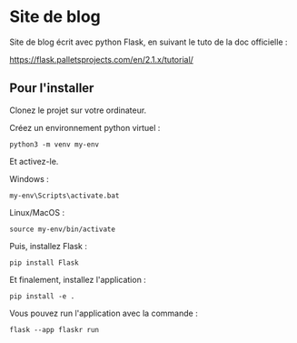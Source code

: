 # Site de blog

Site de blog écrit avec python Flask, en suivant le tuto de la doc officielle :

<https://flask.palletsprojects.com/en/2.1.x/tutorial/>

## Pour l'installer

Clonez le projet sur votre ordinateur.

Créez un environnement python virtuel :

`python3 -m venv my-env`

Et activez-le.

Windows :

`my-env\Scripts\activate.bat`

Linux/MacOS :

`source my-env/bin/activate`

Puis, installez Flask :

`pip install Flask`

Et finalement, installez l'application :

`pip install -e .`

Vous pouvez run l'application avec la commande :

`flask --app flaskr run`
